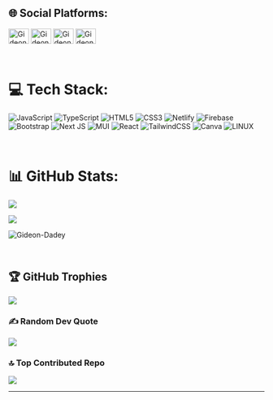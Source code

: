 ## 🌐 Social Platforms:
<p>
<a href="https://twitter.com/Cannymirah" target="blank"><img align="center" src="https://img.shields.io/badge/Twitter-%231DA1F2.svg?style=for-the-badge&logo=twitter&logoColor=white" alt="Gideon-Dadey" height="30" width="40" /></a>
<a href="https://linkedin.com/in/gideon-dadey-263128182" target="blank"><img align="center" src="https://img.shields.io/badge/LinkedIn-%230A66C2.svg?style=for-the-badge&logo=linkedin&logoColor=white" alt="Gideon-Dadey" height="30" width="40" /></a>
<a href="https://github.com/Gideon-Dadey" target="blank"><img align="center" src="https://img.shields.io/badge/GitHub-%2312100E.svg?style=for-the-badge&logo=github&logoColor=white" alt="Gideon-Dadey" height="30" width="40" /></a>
<a href="https://my-portfolio-website-two-phi.vercel.app" target="blank"><img align="center" src="https://img.shields.io/badge/Portfolio-%231DA1F2.svg?style=for-the-badge&logo=vercel&logoColor=white" alt="Gideon-Dadey" height="30" width="40" /></a>
</p>
<br />

# 💻 Tech Stack:
![JavaScript](https://img.shields.io/badge/javascript-%23323330.svg?style=for-the-badge&logo=javascript&logoColor=%23F7DF1E) ![TypeScript](https://img.shields.io/badge/typescript-%23007ACC.svg?style=for-the-badge&logo=typescript&logoColor=white) ![HTML5](https://img.shields.io/badge/html5-%23E34F26.svg?style=for-the-badge&logo=html5&logoColor=white) ![CSS3](https://img.shields.io/badge/css3-%231572B6.svg?style=for-the-badge&logo=css3&logoColor=white) ![Netlify](https://img.shields.io/badge/netlify-%23000000.svg?style=for-the-badge&logo=netlify&logoColor=#00C7B7) ![Firebase](https://img.shields.io/badge/firebase-%23039BE5.svg?style=for-the-badge&logo=firebase) ![Bootstrap](https://img.shields.io/badge/bootstrap-%23563D7C.svg?style=for-the-badge&logo=bootstrap&logoColor=white) ![Next JS](https://img.shields.io/badge/Next-black?style=for-the-badge&logo=next.js&logoColor=white) ![MUI](https://img.shields.io/badge/MUI-%230081CB.svg?style=for-the-badge&logo=material-ui&logoColor=white) ![React](https://img.shields.io/badge/react-%2320232a.svg?style=for-the-badge&logo=react&logoColor=%2361DAFB) ![TailwindCSS](https://img.shields.io/badge/tailwindcss-%2338B2AC.svg?style=for-the-badge&logo=tailwind-css&logoColor=white) ![Canva](https://img.shields.io/badge/Canva-%2300C4CC.svg?style=for-the-badge&logo=Canva&logoColor=white) ![LINUX](https://img.shields.io/badge/Linux-FCC624?style=for-the-badge&logo=linux&logoColor=black)

<br/>

# 📊 GitHub Stats:
<p align="left">
 <a href="https://github.com/Gideon-Dadey"><img align="center" src="https://github-readme-streak-stats.herokuapp.com/?user=Gideon-Dadey&theme=dark"></a>
</p>
<p align="left">
  <a href="https://github.com/Gideon-Dadey"> 
    <img align="center" src="https://github-readme-stats.anuraghazra1.vercel.app/api/top-langs/?username=Gideon-Dadey&layout=compact&theme=radical&langs_count=10&exclude_repo=Blade&hide=html&sort=desc" />
  </a>
</p>
<p align="left"> 
  <img src="https://github-readme-stats.vercel.app/api?username=Gideon-Dadey&theme=synthwave&show_icons=true" alt="Gideon-Dadey" />
</p>

<br/>

## 🏆 GitHub Trophies
![](https://github-profile-trophy.vercel.app/?username=Gideon-Dadey&theme=radical&no-frame=false&no-bg=false&margin-w=4)

### ✍️ Random Dev Quote
![](https://quotes-github-readme.vercel.app/api?type=vetical&theme=radical)

### 🔝 Top Contributed Repo
![](https://github-contributor-stats.vercel.app/api?username=Gideon-Dadey&limit=5&theme=gruvbox&combine_all_yearly_contributions=true)



---
